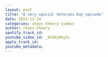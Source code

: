 ```yaml
---
layout: post
title: "A very special Veterans Day episode"
date: 2023-11-14
categories: chaos-theory videos
author: chaos-theory
spotify_track_id: 
youtube_video_id: _9CkHjNhy3c
apple_track_id: 
youtube_metadata: 
---
```

